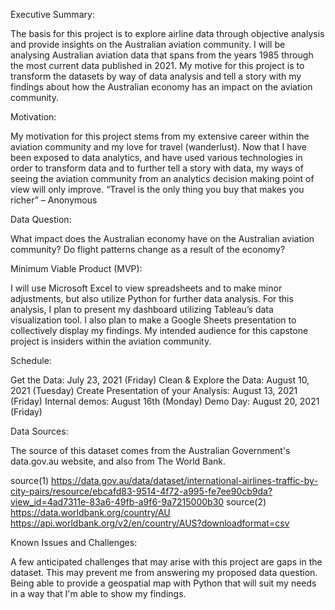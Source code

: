 Executive Summary:

The basis for this project is to explore airline data through objective analysis and provide insights on the Australian aviation community. I will be analysing Australian aviation data that spans from the years 1985 through the most current data published in 2021. My motive for this project is to transform the datasets by way of data analysis and tell a story with my findings about how the Australian economy has an impact on the aviation community. 

Motivation:

My motivation for this project stems from my extensive career within the aviation community and my love for travel (wanderlust). Now that I have been exposed to data analytics, and have used various technologies in order to transform data and to further tell a story with data, my ways of seeing the aviation community from an analytics decision making point of view will only improve. 
 “Travel is the only thing you buy that makes you richer” – Anonymous

Data Question:

What impact does the Australian economy have on the Australian aviation community? 
Do flight patterns change as a result of the economy?
 
Minimum Viable Product (MVP):

I will use Microsoft Excel to view spreadsheets and to make minor adjustments, but also utilize Python for further data analysis. For this analysis, I plan to present my dashboard utilizing Tableau’s data visualization tool. I also plan to make a Google Sheets presentation to collectively display my findings. My intended audience for this capstone project is insiders within the aviation community.  
 
Schedule:

Get the Data:  July 23, 2021 (Friday)
Clean & Explore the Data: August 10, 2021 (Tuesday)
Create Presentation of your Analysis:  August 13, 2021 (Friday)
Internal demos:  August 16th (Monday) 
Demo Day:  August 20, 2021 (Friday)
  
Data Sources:

The source of this dataset comes from the Australian Government's data.gov.au website, and also from The World Bank. 

source(1) 
https://data.gov.au/data/dataset/international-airlines-traffic-by-city-pairs/resource/ebcafd83-9514-4f72-a995-fe7ee90cb9da?view_id=4ad7311e-83a6-49fb-a9f6-9a7215000b30
source(2)
https://data.worldbank.org/country/AU
https://api.worldbank.org/v2/en/country/AUS?downloadformat=csv

Known Issues and Challenges:

A few anticipated challenges that may arise with this project are gaps in the dataset. This may prevent me from answering my proposed data question. Being able to provide a geospatial map with Python that will suit my needs in a way that I'm able to show my findings. 
